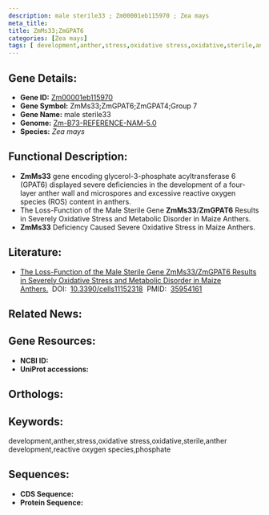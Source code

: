 ```yaml
---
description: male sterile33 ; Zm00001eb115970 ; Zea mays
meta_title:
title: ZmMs33;ZmGPAT6
categories: [Zea mays]
tags: [ development,anther,stress,oxidative stress,oxidative,sterile,anther development,reactive oxygen species,phosphate ]
---
```


## Gene Details:
- **Gene ID:**	[Zm00001eb115970]()
- **Gene Symbol:** ZmMs33;ZmGPAT6;ZmGPAT4;Group 7
- **Gene Name:** male sterile33
- **Genome:** [Zm-B73-REFERENCE-NAM-5.0]()
- **Species:** *Zea mays*

## Functional Description:
   - **ZmMs33** gene encoding glycerol-3-phosphate acyltransferase 6 (GPAT6) displayed severe deficiencies in the development of a four-layer anther wall and microspores and excessive reactive oxygen species (ROS) content in anthers.
   - The Loss-Function of the Male Sterile Gene **ZmMs33**/**ZmGPAT6** Results in Severely Oxidative Stress and Metabolic Disorder in Maize Anthers.
   - **ZmMs33** Deficiency Caused Severe Oxidative Stress in Maize Anthers.

## Literature:
   - [The Loss-Function of the Male Sterile Gene ZmMs33/ZmGPAT6 Results in Severely Oxidative Stress and Metabolic Disorder in Maize Anthers.]( https://www.mdpi.com/2073-4409/11/15/2318)&nbsp;&nbsp;DOI:&nbsp;&nbsp;[10.3390/cells11152318](https://www.mdpi.com/2073-4409/11/15/2318)&nbsp;&nbsp;PMID:&nbsp;&nbsp;[35954161](https://pubmed.ncbi.nlm.nih.gov/35954161/)

## Related News:

## Gene Resources:
- **NCBI ID:** [](https://www.ncbi.nlm.nih.gov/gene/?term=)
- **UniProt accessions:** [](https://www.uniprot.org/uniprotkb//entry)

## Orthologs:

## Keywords:
development,anther,stress,oxidative stress,oxidative,sterile,anther development,reactive oxygen species,phosphate

## Sequences:
- **CDS Sequence:**
- **Protein Sequence:**
